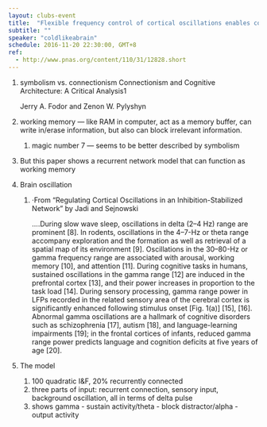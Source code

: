 ```yaml
---
layout: clubs-event
title:  "Flexible frequency control of cortical oscillations enables computations required for working memory"
subtitle: ""
speaker: "coldlikeabrain"
schedule: 2016-11-20 22:30:00, GMT+8
ref: 
  - http://www.pnas.org/content/110/31/12828.short
---
```



1. symbolism vs. connectionism Connectionism and Cognitive Architecture: A Critical Analysis1 
		
   Jerry A. Fodor and Zenon W. Pylyshyn 
   
2. working memory — like RAM in computer, act as a memory buffer, can write in/erase information, but also can block irrelevant information.
   1. magic number 7 — seems to be better described by symbolism
3. But this paper shows a recurrent network model that can function as working memory
4. Brain oscillation 
   1. ·From “Regulating Cortical Oscillations in an Inhibition-Stabilized Network” by Jadi and Sejnowski  
   
      ….During slow wave sleep, oscillations in delta (2–4 Hz) range are prominent [8]. In rodents, oscillations in the 4–7-Hz or theta range accompany exploration and the formation as well as retrieval of a spatial map of its environment [9]. Oscillations in the 30–80-Hz or gamma frequency range are associated with arousal, working memory [10], and attention [11]. During cognitive tasks in humans, sustained oscillations in the gamma range [12] are induced in the prefrontal cortex [13], and their power increases in proportion to the task load [14]. During sensory processing, gamma range power in LFPs recorded in the related sensory area of the cerebral cortex is significantly enhanced following stimulus onset [Fig. 1(a)] [15], [16]. Abnormal gamma oscillations are a hallmark of cognitive disorders such as schizophrenia [17], autism [18], and language-learning impairments [19]; in the frontal cortices of infants, reduced gamma range power predicts language and cognition deficits at five years of age [20]. 
5.  The model
    1. 100 quadratic I&F, 20% recurrently connected
    2. three parts of input: recurrent connection, sensory input, background oscillation, all in terms of delta pulse
    3. shows gamma - sustain activity/theta - block distractor/alpha - output activity
